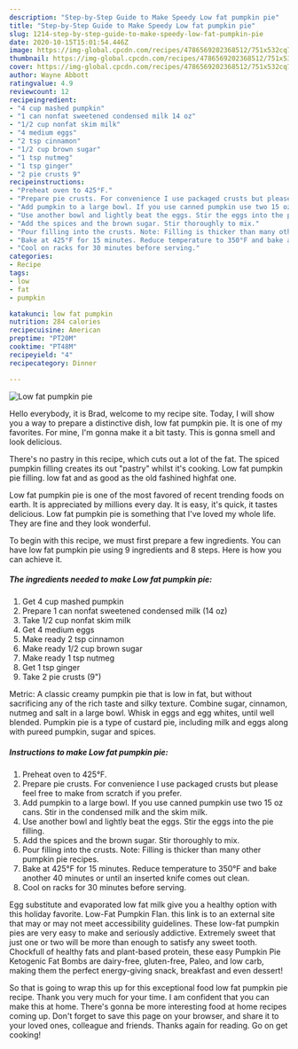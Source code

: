 ```yaml
---
description: "Step-by-Step Guide to Make Speedy Low fat pumpkin pie"
title: "Step-by-Step Guide to Make Speedy Low fat pumpkin pie"
slug: 1214-step-by-step-guide-to-make-speedy-low-fat-pumpkin-pie
date: 2020-10-15T15:01:54.446Z
image: https://img-global.cpcdn.com/recipes/4786569202368512/751x532cq70/low-fat-pumpkin-pie-recipe-main-photo.jpg
thumbnail: https://img-global.cpcdn.com/recipes/4786569202368512/751x532cq70/low-fat-pumpkin-pie-recipe-main-photo.jpg
cover: https://img-global.cpcdn.com/recipes/4786569202368512/751x532cq70/low-fat-pumpkin-pie-recipe-main-photo.jpg
author: Wayne Abbott
ratingvalue: 4.9
reviewcount: 12
recipeingredient:
- "4 cup mashed pumpkin"
- "1 can nonfat sweetened condensed milk 14 oz"
- "1/2 cup nonfat skim milk"
- "4 medium eggs"
- "2 tsp cinnamon"
- "1/2 cup brown sugar"
- "1 tsp nutmeg"
- "1 tsp ginger"
- "2 pie crusts 9"
recipeinstructions:
- "Preheat oven to 425°F."
- "Prepare pie crusts. For convenience I use packaged crusts but please feel free to make from scratch if you prefer."
- "Add pumpkin to a large bowl. If you use canned pumpkin use two 15 oz cans. Stir in the condensed milk and the skim milk."
- "Use another bowl and lightly beat the eggs. Stir the eggs into the pie filling."
- "Add the spices and the brown sugar. Stir thoroughly to mix."
- "Pour filling into the crusts. Note: Filling is thicker than many other pumpkin pie recipes."
- "Bake at 425°F for 15 minutes. Reduce temperature to 350°F and bake another 40 minutes or until an inserted knife comes out clean."
- "Cool on racks for 30 minutes before serving."
categories:
- Recipe
tags:
- low
- fat
- pumpkin

katakunci: low fat pumpkin 
nutrition: 284 calories
recipecuisine: American
preptime: "PT20M"
cooktime: "PT48M"
recipeyield: "4"
recipecategory: Dinner

---
```



![Low fat pumpkin pie](https://img-global.cpcdn.com/recipes/4786569202368512/751x532cq70/low-fat-pumpkin-pie-recipe-main-photo.jpg)

Hello everybody, it is Brad, welcome to my recipe site. Today, I will show you a way to prepare a distinctive dish, low fat pumpkin pie. It is one of my favorites. For mine, I'm gonna make it a bit tasty. This is gonna smell and look delicious.

There&#39;s no pastry in this recipe, which cuts out a lot of the fat. The spiced pumpkin filling creates its out &#34;pastry&#34; whilst it&#39;s cooking. Low fat pumpkin pie filling. low fat and as good as the old fashined highfat one.

Low fat pumpkin pie is one of the most favored of recent trending foods on earth. It is appreciated by millions every day. It is easy, it's quick, it tastes delicious. Low fat pumpkin pie is something that I've loved my whole life. They are fine and they look wonderful.


To begin with this recipe, we must first prepare a few ingredients. You can have low fat pumpkin pie using 9 ingredients and 8 steps. Here is how you can achieve it.

<!--inarticleads1-->

##### The ingredients needed to make Low fat pumpkin pie:

1. Get 4 cup mashed pumpkin
1. Prepare 1 can nonfat sweetened condensed milk (14 oz)
1. Take 1/2 cup nonfat skim milk
1. Get 4 medium eggs
1. Make ready 2 tsp cinnamon
1. Make ready 1/2 cup brown sugar
1. Make ready 1 tsp nutmeg
1. Get 1 tsp ginger
1. Take 2 pie crusts (9&#34;)


Metric: A classic creamy pumpkin pie that is low in fat, but without sacrificing any of the rich taste and silky texture. Combine sugar, cinnamon, nutmeg and salt in a large bowl. Whisk in eggs and egg whites, until well blended. Pumpkin pie is a type of custard pie, including milk and eggs along with pureed pumpkin, sugar and spices. 

<!--inarticleads2-->

##### Instructions to make Low fat pumpkin pie:

1. Preheat oven to 425°F.
1. Prepare pie crusts. For convenience I use packaged crusts but please feel free to make from scratch if you prefer.
1. Add pumpkin to a large bowl. If you use canned pumpkin use two 15 oz cans. Stir in the condensed milk and the skim milk.
1. Use another bowl and lightly beat the eggs. Stir the eggs into the pie filling.
1. Add the spices and the brown sugar. Stir thoroughly to mix.
1. Pour filling into the crusts. Note: Filling is thicker than many other pumpkin pie recipes.
1. Bake at 425°F for 15 minutes. Reduce temperature to 350°F and bake another 40 minutes or until an inserted knife comes out clean.
1. Cool on racks for 30 minutes before serving.


Egg substitute and evaporated low fat milk give you a healthy option with this holiday favorite. Low-Fat Pumpkin Flan. this link is to an external site that may or may not meet accessibility guidelines. These low-fat pumpkin pies are very easy to make and seriously addictive. Extremely sweet that just one or two will be more than enough to satisfy any sweet tooth. Chockfull of healthy fats and plant-based protein, these easy Pumpkin Pie Ketogenic Fat Bombs are dairy-free, gluten-free, Paleo, and low carb, making them the perfect energy-giving snack, breakfast and even dessert! 

So that is going to wrap this up for this exceptional food low fat pumpkin pie recipe. Thank you very much for your time. I am confident that you can make this at home. There's gonna be more interesting food at home recipes coming up. Don't forget to save this page on your browser, and share it to your loved ones, colleague and friends. Thanks again for reading. Go on get cooking!
